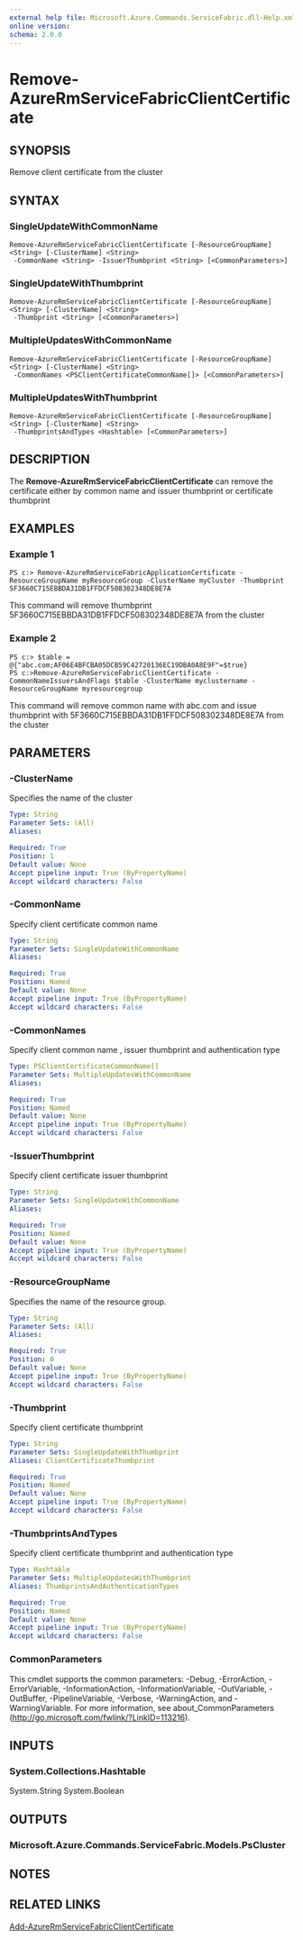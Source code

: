 ```yaml
---
external help file: Microsoft.Azure.Commands.ServiceFabric.dll-Help.xml
online version: 
schema: 2.0.0
---
```


# Remove-AzureRmServiceFabricClientCertificate

## SYNOPSIS
Remove client certificate from the cluster

## SYNTAX

### SingleUpdateWithCommonName
```
Remove-AzureRmServiceFabricClientCertificate [-ResourceGroupName] <String> [-ClusterName] <String>
 -CommonName <String> -IssuerThumbprint <String> [<CommonParameters>]
```

### SingleUpdateWithThumbprint
```
Remove-AzureRmServiceFabricClientCertificate [-ResourceGroupName] <String> [-ClusterName] <String>
 -Thumbprint <String> [<CommonParameters>]
```

### MultipleUpdatesWithCommonName
```
Remove-AzureRmServiceFabricClientCertificate [-ResourceGroupName] <String> [-ClusterName] <String>
 -CommonNames <PSClientCertificateCommonName[]> [<CommonParameters>]
```

### MultipleUpdatesWithThumbprint
```
Remove-AzureRmServiceFabricClientCertificate [-ResourceGroupName] <String> [-ClusterName] <String>
 -ThumbprintsAndTypes <Hashtable> [<CommonParameters>]
```

## DESCRIPTION
The **Remove-AzureRmServiceFabricClientCertificate** can remove the certificate either by common name and issuer thumbprint or certificate thumbprint

## EXAMPLES

### Example 1
```
PS c:> Remove-AzureRmServiceFabricApplicationCertificate -ResourceGroupName myResourceGroup -ClusterName myCluster -Thumbprint 5F3660C715EBBDA31DB1FFDCF508302348DE8E7A
```

This command will remove thumbprint 5F3660C715EBBDA31DB1FFDCF508302348DE8E7A from the cluster

### Example 2
```
PS c:> $table = @{"abc.com;AF06E4BFCBA05DCB59C42720136EC19DBA0A8E9F"=$true}
PS c:>Remove-AzureRmServiceFabricClientCertificate -CommonNameIssuersAndFlags $table -ClusterName myclustername -ResourceGroupName myresourcegroup
```

This command will remove common name with abc.com and issue thumbprint with 5F3660C715EBBDA31DB1FFDCF508302348DE8E7A from the cluster

## PARAMETERS

### -ClusterName
Specifies the name of the cluster

```yaml
Type: String
Parameter Sets: (All)
Aliases: 

Required: True
Position: 1
Default value: None
Accept pipeline input: True (ByPropertyName)
Accept wildcard characters: False
```

### -CommonName
Specify client certificate common name

```yaml
Type: String
Parameter Sets: SingleUpdateWithCommonName
Aliases: 

Required: True
Position: Named
Default value: None
Accept pipeline input: True (ByPropertyName)
Accept wildcard characters: False
```

### -CommonNames
Specify client common name , issuer thumbprint and authentication type

```yaml
Type: PSClientCertificateCommonName[]
Parameter Sets: MultipleUpdatesWithCommonName
Aliases: 

Required: True
Position: Named
Default value: None
Accept pipeline input: True (ByPropertyName)
Accept wildcard characters: False
```

### -IssuerThumbprint
Specify client certificate issuer thumbprint

```yaml
Type: String
Parameter Sets: SingleUpdateWithCommonName
Aliases: 

Required: True
Position: Named
Default value: None
Accept pipeline input: True (ByPropertyName)
Accept wildcard characters: False
```

### -ResourceGroupName
Specifies the name of the resource group.

```yaml
Type: String
Parameter Sets: (All)
Aliases: 

Required: True
Position: 0
Default value: None
Accept pipeline input: True (ByPropertyName)
Accept wildcard characters: False
```

### -Thumbprint
Specify client certificate thumbprint

```yaml
Type: String
Parameter Sets: SingleUpdateWithThumbprint
Aliases: ClientCertificateThumbprint

Required: True
Position: Named
Default value: None
Accept pipeline input: True (ByPropertyName)
Accept wildcard characters: False
```

### -ThumbprintsAndTypes
Specify client certificate thumbprint and authentication type

```yaml
Type: Hashtable
Parameter Sets: MultipleUpdatesWithThumbprint
Aliases: ThumbprintsAndAuthenticationTypes

Required: True
Position: Named
Default value: None
Accept pipeline input: True (ByPropertyName)
Accept wildcard characters: False
```

### CommonParameters
This cmdlet supports the common parameters: -Debug, -ErrorAction, -ErrorVariable, -InformationAction, -InformationVariable, -OutVariable, -OutBuffer, -PipelineVariable, -Verbose, -WarningAction, and -WarningVariable. For more information, see about_CommonParameters (http://go.microsoft.com/fwlink/?LinkID=113216).

## INPUTS

### System.Collections.Hashtable
System.String
System.Boolean

## OUTPUTS

### Microsoft.Azure.Commands.ServiceFabric.Models.PsCluster

## NOTES

## RELATED LINKS

[Add-AzureRmServiceFabricClientCertificate](./Add-AzureRmServiceFabricClientCertificate.md)
